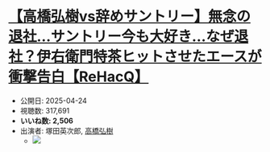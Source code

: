 # [【高橋弘樹vs辞めサントリー】無念の退社…サントリー今も大好き…なぜ退社？伊右衛門特茶ヒットさせたエースが衝撃告白【ReHacQ】](https://www.youtube.com/watch?v=9qS-LRhHbh4)
-   公開日: 2025-04-24
-   視聴数: 317,691
-   **いいね数: 2,506**
-   出演者: 塚田英次郎, [高橋弘樹](/rehacq_fan/people/高橋弘樹 "wikilink")
    - [![](https://img.youtube.com/vi/9qS-LRhHbh4/hqdefault.jpg)](https://www.youtube.com/watch?v=9qS-LRhHbh4)
